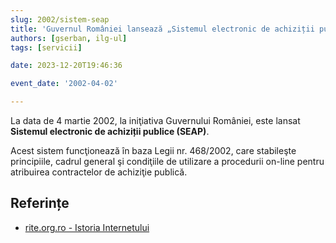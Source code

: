 ```yaml
---
slug: 2002/sistem-seap
title: 'Guvernul României lansează „Sistemul electronic de achiziții publice” (SEAP)'
authors: [gserban, ilg-ul]
tags: [servicii]

date: 2023-12-20T19:46:36

event_date: '2002-04-02'

---
```


La data de 4 martie 2002, la iniţiativa Guvernului României,
este lansat **Sistemul electronic de achiziții publice (SEAP)**.

<!-- truncate -->

Acest sistem funcţionează în baza Legii nr. 468/2002, care
stabileşte principiile, cadrul general şi condiţiile de
utilizare a procedurii on-line pentru atribuirea contractelor
de achiziţie publică.

## Referințe

- [rite.org.ro - Istoria Internetului](https://rite.org.ro/istoria-internetului/)
